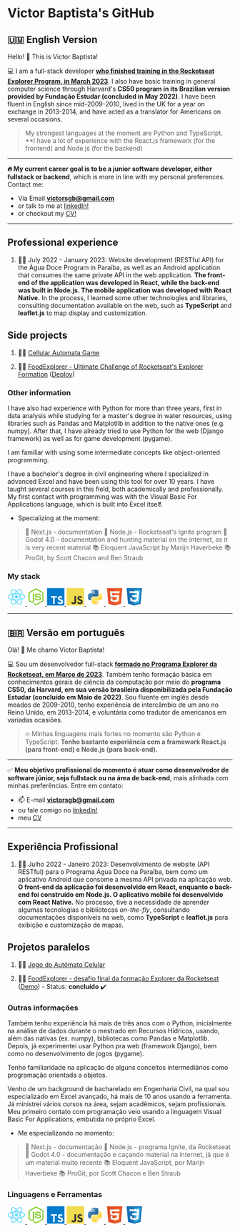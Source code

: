 # Victor Baptista's GitHub

## 🇺🇲 English Version

Hello! 👋 This is Victor Baptista!

💻 I am a full-stack developer **[who finished training in the Rocketseat Explorer Program, in March 2023](https://victorsgb.github.io/explorer/)**. I also have basic training in general computer science through Harvard's **CS50 program in its Brazilian version provided by Fundação Estudar (concluded in May 2022)**. I have been fluent in English since mid-2009-2010, lived in the UK for a year on exchange in 2013-2014, and have acted as a translator for Americans on several occasions.

> My strongest languages at the moment are Python and TypeScript. **I have a lot of experience with the React.js framework (for the frontend) and Node.js (for the backend)

---

**🔥 My current career goal is to be a junior software developer, either fullstack or backend**, which is more in line with my personal preferences. Contact me:

- Via Email **victorsgb@gmail.com**
- or talk to me at [linkedIn!](https://linkedin.com/in/victorsgb/)
- or checkout my [CV!](/20230331-victor-cv.pdf)

---

## Professional experience

1. 👨‍💻 July 2022 - January 2023: Website development (RESTful API) for the Água Doce Program in Paraíba, as well as an Android application that consumes the same private API in the web application. **The front-end of the application was developed in React, while the back-end was built in Node.js. The mobile application was developed with React Native.** In the process, I learned some other technologies and libraries, consulting documentation available on the web, such as **TypeScript** and **leaflet.js** to map display and customization.

## Side projects

1. 👨‍💻 [Cellular Automata Game](https://cellular-automata-beryl.vercel.app/)

2. 👨‍💻 [FoodExplorer - Ultimate Challenge of Rocketseat's Explorer Formation](https://github.com/victorsgb/food-explorer-frontend) ([Deploy](https://food-explorer-frontend.netlify.app/))

### Other information

I have also had experience with Python for more than three years, first in data analysis while studying for a master's degree in water resources, using libraries such as Pandas and Matplotlib in addition to the native ones (e.g. numpy). After that, I have already tried to use Python for the web (Django framework) as well as for game development (pygame).

I am familiar with using some intermediate concepts like object-oriented programming.

I have a bachelor's degree in civil engineering where I specialized in advanced Excel and have been using this tool for over 10 years. I have taught several courses in this field, both academically and professionally. My first contact with programming was with the Visual Basic For Applications language, which is built into Excel itself.

- Specializing at the moment:

> 🌱 Next.js - documentation
> 🌱 Node.js - Rocketseat's Ignite program
> 🌱 Godot 4.0 - documentation and hunting material on the internet, as it is very recent material
> 📚 Eloquent JavaScript by Marijn Haverbeke
> 📚 ProGit, by Scott Chacon and Ben Straub

### My stack

<p align="left">
  <a href="https://react.dev/" target="_blank" rel="noreferrer"> <img src="https://raw.githubusercontent.com/devicons/devicon/master/icons/react/react-original.svg" alt="react" width="40" height="40"/> </a> 
  <a href="https://react.dev/" target="_blank" rel="noreferrer"> <img src="https://raw.githubusercontent.com/devicons/devicon/master/icons/nodejs/nodejs-original.svg" alt="node" width="40" height="40"/> </a> 
  <a href="https://www.typescriptlang.org/" target="_blank" rel="noreferrer"> <img src="https://raw.githubusercontent.com/devicons/devicon/master/icons/typescript/typescript-original.svg" alt="typescript" width="40" height="40"/> </a> 
  <a href="https://developer.mozilla.org/en-US/docs/Web/JavaScript" target="_blank" rel="noreferrer"> <img src="https://raw.githubusercontent.com/devicons/devicon/master/icons/javascript/javascript-original.svg" alt="javascript" width="40" height="40"/> </a> 
  <a href="https://www.python.org" target="_blank" rel="noreferrer"> <img src="https://raw.githubusercontent.com/devicons/devicon/master/icons/python/python-original.svg" alt="python" width="40" height="40"/> </a>
  <a href="https://developer.mozilla.org/en-US/docs/Web/Html" target="_blank" rel="noreferrer"> <img src="https://raw.githubusercontent.com/devicons/devicon/master/icons/html5/html5-original.svg" alt="html5" width="40" height="40"/> </a>
  <a href="https://developer.mozilla.org/en-US/docs/Web/Css" target="_blank" rel="noreferrer"> <img src="https://raw.githubusercontent.com/devicons/devicon/master/icons/css3/css3-original.svg" alt="css3" width="40" height="40"/> </a>
</p>  

---

## 🇧🇷 Versão em português

Olá! 👋 Me chamo Victor Baptista!

💻 Sou um desenvolvedor full-stack **[formado no Programa Explorer da Rocketseat, em Março de 2023](https://victorsgb.github.io/explorer/)**. Também tenho formação básica em conhecimentos gerais de ciência da computação por meio do **programa CS50, da Harvard, em sua versão brasileira disponibilizada pela Fundação Estudar (concluído em Maio de 2022)**. Sou fluente em inglês desde meados de 2009-2010, tenho experiência de intercâmbio de um ano no Reino Unido, em 2013-2014, e voluntária como tradutor de americanos em variadas ocasiões.

> 🔥 Minhas linguagens mais fortes no momento são Python e TypeScript. **Tenho bastante experiência com a framework React.js (para front-end) e Node.js (para back-end).**

---

✅ **Meu objetivo profissional do momento é atuar como desenvolvedor de software júnior, seja fullstack ou na área de back-end**, mais alinhada com minhas preferências. Entre em contato:

- 📫 E-mail **victorsgb@gmail.com**
- ou fale comigo no [linkedIn!](https://www.linkedin.com/in/victorsgb/)
- meu [CV](/20230331-victor-cv.pdf)

---

## Experiência Profissional

1. 👨‍💻 Julho 2022 - Janeiro 2023: Desenvolvimento de website (API RESTful) para o Programa Água Doce na Paraíba, bem como um aplicativo Android que consome a mesma API privada na aplicação web. **O front-end da aplicação foi desenvolvido em React, enquanto o back-end foi construído em Node.js. O aplicativo mobile foi desenvolvido com React Native.** No processo, tive a necessidade de aprender algumas tecnologias e bibliotecas _on-the-fly_, consultando documentações disponíveis na web, como **TypeScript** e **leaflet.js** para exibição e customização de mapas.  

## Projetos paralelos

1. 👨‍💻 [Jogo do Autômato Celular](https://cellular-automata-beryl.vercel.app/)

2. 👨‍💻 [FoodExplorer - desafio final da formação Explorer da Rocketseat](https://github.com/victorsgb/food-explorer-frontend) ([Demo](https://food-explorer-frontend.netlify.app/)) - Status: **concluído** ✔️

### Outras informações

Também tenho experiência há mais de três anos com o Python, inicialmente na análise de dados durante o mestrado em Recursos Hídricos, usando, além das nativas (ex. numpy), bibliotecas como Pandas e Matplotlib. Depois, já experimentei usar Python pra web (framework Django), bem como no desenvolvimento de jogos (pygame).

Tenho familiaridade na aplicação de alguns conceitos intermediários como programação orientada a objetos.

Venho de um background de bacharelado em Engenharia Civil, na qual sou especializado em Excel avançado, há mais de 10 anos usando a ferramenta. Já ministrei vários cursos na área, sejam acadêmicos, sejam profissionais. Meu primeiro contato com programação veio usando a linguagem Visual Basic For Applications, embutida no próprio Excel.

- Me especializando no momento:

> 🌱 Next.js - documentação
> 🌱 Node.js - programa Ignite, da Rocketseat
> 🌱 Godot 4.0 - documentação e caçando material na internet, já que é um material muito recente
> 📚 Eloquent JavaScript, por Marijn Haverbeke
> 📚 ProGit, por Scott Chacon e Ben Straub

### Linguagens e Ferramentas

<p align="left">
  <a href="https://react.dev/" target="_blank" rel="noreferrer"> <img src="https://raw.githubusercontent.com/devicons/devicon/master/icons/react/react-original.svg" alt="react" width="40" height="40"/> </a> 
  <a href="https://react.dev/" target="_blank" rel="noreferrer"> <img src="https://raw.githubusercontent.com/devicons/devicon/master/icons/nodejs/nodejs-original.svg" alt="node" width="40" height="40"/> </a> 
  <a href="https://www.typescriptlang.org/" target="_blank" rel="noreferrer"> <img src="https://raw.githubusercontent.com/devicons/devicon/master/icons/typescript/typescript-original.svg" alt="typescript" width="40" height="40"/> </a> 
  <a href="https://developer.mozilla.org/en-US/docs/Web/JavaScript" target="_blank" rel="noreferrer"> <img src="https://raw.githubusercontent.com/devicons/devicon/master/icons/javascript/javascript-original.svg" alt="javascript" width="40" height="40"/> </a> 
  <a href="https://www.python.org" target="_blank" rel="noreferrer"> <img src="https://raw.githubusercontent.com/devicons/devicon/master/icons/python/python-original.svg" alt="python" width="40" height="40"/> </a>
  <a href="https://developer.mozilla.org/en-US/docs/Web/Html" target="_blank" rel="noreferrer"> <img src="https://raw.githubusercontent.com/devicons/devicon/master/icons/html5/html5-original.svg" alt="html5" width="40" height="40"/> </a>
  <a href="https://developer.mozilla.org/en-US/docs/Web/Css" target="_blank" rel="noreferrer"> <img src="https://raw.githubusercontent.com/devicons/devicon/master/icons/css3/css3-original.svg" alt="css3" width="40" height="40"/> </a>
</p>  
